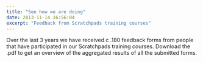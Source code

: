 ```yaml
---
title: "See how we are doing"
date: 2013-11-14 16:56:04
excerpt: "Feedback from Scratchpads training courses"
---
```


Over the last 3 years we have received c .180 feedback forms from people that have participated in our Scratchpads training courses.
Download the .pdf to get an overview of the aggregated results of all the submitted forms.
